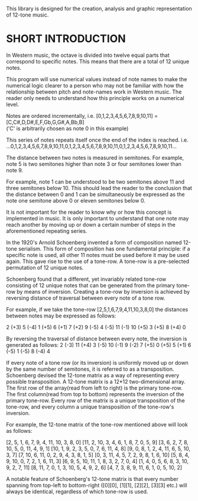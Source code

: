 This library is designed for the creation, analysis and graphic representation of 12-tone music.


SHORT INTRODUCTION
====================
In Western music, the octave is divided into twelve equal parts that correspond to specific notes.
This means that there are a total of 12 unique notes. 

This program will use numerical values instead of note names to make the numerical logic clearer
to a person who may not be familiar with how the relationship between pitch and note-names work in Western music.
The reader only needs to understand how this principle works on a numerical level.

Notes are ordered incrementally,
i.e. [0,1,2,3,4,5,6,7,8,9,10,11] = [C,C#,D,D#,E,F,Gb,G,G#,A,Bb,B]  
    ('C' is arbitrarily chosen as note 0 in this example)

This series of notes repeats itself once the end of the index is reached. i.e. 
...0,1,2,3,4,5,6,7,8,9,10,11,0,1,2,3,4,5,6,7,8,9,10,11,0,1,2,3,4,5,6,7,8,9,10,11...

The distance between two notes is measured in semitones. For example,
note 5 is two semitones higher than note 3 or four semitones lower than note 9.

For example, note 1 can be understood to be two semitones above 11
and three semitones below 10. This should lead the reader to the conclusion that
the distance between 0 and 1 can be simultaneously be expressed as the note
one semitone above 0 or eleven semitones below 0.

It is not important for the reader to know why or how this concept is implemented in music.
It is only important to understand that one note may reach another by moving up or down a 
certain number of steps in the aforementioned repeating series. 

In the 1920's Arnold Schoenberg invented a form of composition named 12-tone serialism.
This form of composition has one fundamental principle:
if a specific note is used, all other 11 notes must be used before it may be used again.
This gave rise to the use of a tone-row. A tone-row is a pre-selected permutation of 12 unique notes. 

Schoenberg found that a different, yet invariably related tone-row consisting of 12 unique notes that
can be generated from the primary tone-row by means of inversion. 
Creating a tone-row by inversion is achieved by reversing distance of traversal between every note of a tone row. 


For example, if we take the tone-row [2,5,1,6,7,9,4,11,10,3,8,0] the distances between notes may be expressed as follows:

2 (+3)
5 (-4)
1 (+5)
6 (+1)
7 (+2)
9 (-5)
4 (-5)
11 (-1) 
10 (+5)
3 (+5)
8 (+4)
0


By reversing the traversal of distance between every note, the inversion is generated as follows:
2 (-3)
11 (+4)
3 (-5)
10 (-1)
9 (-2)
7 (+5)
0 (+5)
5 (+1) 
6 (-5)
1 (-5)
8 (-4)
4

If every note of a tone row (or its inversion) is uniformly moved up or down by the same number of semitones,
it is referred to as a transposition. Schoenberg devised the 12-tone matrix as a way of representing every
possible transposition. A 12-tone matrix is a 12*12 two-dimensional array. The first row of the array(read from
left to right) is the primary tone-row. The first column(read from top to bottom) represents the inversion
of the primary tone-row. Every row of the matrix is a unique transposition of the tone-row,
and every column a unique transposition of the tone-row's inversion.

For example, the 12-tone matrix of the tone-row mentioned above will look as follows:

  [2, 5, 1, 6, 7, 9, 4, 11, 10, 3, 8, 0]
  [11, 2, 10, 3, 4, 6, 1, 8, 7, 0, 5, 9]
  [3, 6, 2, 7, 8, 10, 5, 0, 11, 4, 9, 1]
  [10, 1, 9, 2, 3, 5, 0, 7, 6, 11, 4, 8]
  [9, 0, 8, 1, 2, 4, 11, 6, 5, 10, 3, 7]
  [7, 10, 6, 11, 0, 2, 9, 4, 3, 8, 1, 5]
  [0, 3, 11, 4, 5, 7, 2, 9, 8, 1, 6, 10]
  [5, 8, 4, 9, 10, 0, 7, 2, 1, 6, 11, 3]
  [6, 9, 5, 10, 11, 1, 8, 3, 2, 7, 0, 4]
  [1, 4, 0, 5, 6, 8, 3, 10, 9, 2, 7, 11]
  [8, 11, 7, 0, 1, 3, 10, 5, 4, 9, 2, 6]
  [4, 7, 3, 8, 9, 11, 6, 1, 0, 5, 10, 2]

A notable feature of Schoenberg's 12-tone matrix is that every number spanning
from top-left to bottom-right ([0][0], [1][1], [2][2], [3][3] etc.) will always be
identical, regardless of which tone-row is used.